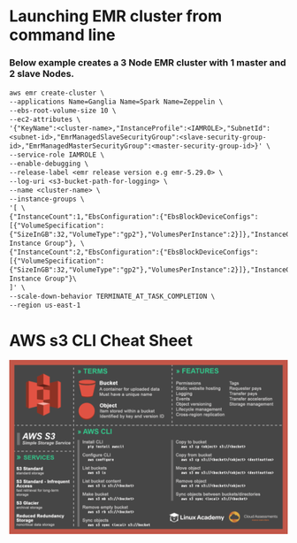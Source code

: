 # Launching EMR cluster from command line
### Below example creates a 3 Node EMR cluster with 1 master and 2 slave Nodes. 

    aws emr create-cluster \
    --applications Name=Ganglia Name=Spark Name=Zeppelin \
    --ebs-root-volume-size 10 \
    --ec2-attributes \ 
    '{"KeyName":<cluster-name>,"InstanceProfile":<IAMROLE>,"SubnetId":<subnet-id>,"EmrManagedSlaveSecurityGroup":<slave-security-group-id>,"EmrManagedMasterSecurityGroup":<master-security-group-id>}' \
    --service-role IAMROLE \
    --enable-debugging \ 
    --release-label <emr release version e.g emr-5.29.0> \ 
    --log-uri <s3-bucket-path-for-logging> \ 
    --name <cluster-name> \ 
    --instance-groups \
    '[ \ 
    {"InstanceCount":1,"EbsConfiguration":{"EbsBlockDeviceConfigs":[{"VolumeSpecification":{"SizeInGB":32,"VolumeType":"gp2"},"VolumesPerInstance":2}]},"InstanceGroupType":"MASTER","InstanceType":"m5.xlarge","Name":"Master Instance Group"}, \
    {"InstanceCount":2,"EbsConfiguration":{"EbsBlockDeviceConfigs":[{"VolumeSpecification":{"SizeInGB":32,"VolumeType":"gp2"},"VolumesPerInstance":2}]},"InstanceGroupType":"CORE","InstanceType":"m5.xlarge","Name":"Core Instance Group"}\ 
    ]' \ 
    --scale-down-behavior TERMINATE_AT_TASK_COMPLETION \ 
    --region us-east-1


# AWS s3 CLI Cheat Sheet
![s3 cli cheat sheet](https://github.com/AuFeld/Data_Engineering_Projects/blob/master/AWS_Services/aws-s3-cheat-sheet.png)
